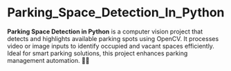 # Parking_Space_Detection_In_Python
**Parking Space Detection in Python** is a computer vision project that detects and highlights available parking spots using OpenCV. It processes video or image inputs to identify occupied and vacant spaces efficiently. Ideal for smart parking solutions, this project enhances parking management automation. 🚗📸
